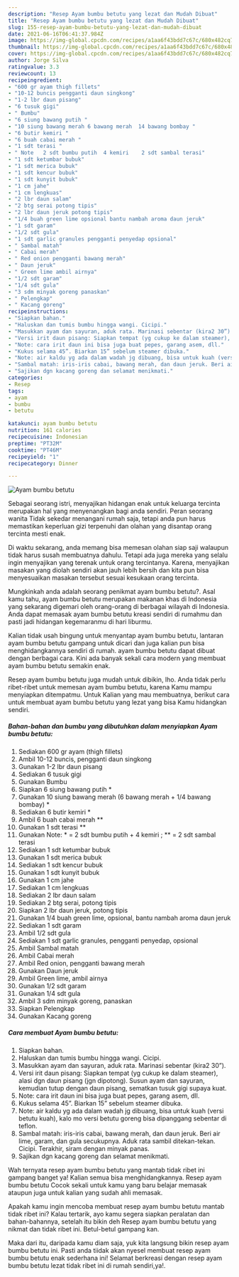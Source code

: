 ```yaml
---
description: "Resep Ayam bumbu betutu yang lezat dan Mudah Dibuat"
title: "Resep Ayam bumbu betutu yang lezat dan Mudah Dibuat"
slug: 155-resep-ayam-bumbu-betutu-yang-lezat-dan-mudah-dibuat
date: 2021-06-16T06:41:37.984Z
image: https://img-global.cpcdn.com/recipes/a1aa6f43bdd7c67c/680x482cq70/ayam-bumbu-betutu-foto-resep-utama.jpg
thumbnail: https://img-global.cpcdn.com/recipes/a1aa6f43bdd7c67c/680x482cq70/ayam-bumbu-betutu-foto-resep-utama.jpg
cover: https://img-global.cpcdn.com/recipes/a1aa6f43bdd7c67c/680x482cq70/ayam-bumbu-betutu-foto-resep-utama.jpg
author: Jorge Silva
ratingvalue: 3.3
reviewcount: 13
recipeingredient:
- "600 gr ayam thigh fillets"
- "10-12 buncis pengganti daun singkong"
- "1-2 lbr daun pisang"
- "6 tusuk gigi"
- " Bumbu"
- "6 siung bawang putih "
- "10 siung bawang merah 6 bawang merah  14 bawang bombay "
- "6 butir kemiri "
- "6 buah cabai merah "
- "1 sdt terasi "
- " Note   2 sdt bumbu putih  4 kemiri    2 sdt sambal terasi"
- "1 sdt ketumbar bubuk"
- "1 sdt merica bubuk"
- "1 sdt kencur bubuk"
- "1 sdt kunyit bubuk"
- "1 cm jahe"
- "1 cm lengkuas"
- "2 lbr daun salam"
- "2 btg serai potong tipis"
- "2 lbr daun jeruk potong tipis"
- "1/4 buah green lime opsional bantu nambah aroma daun jeruk"
- "1 sdt garam"
- "1/2 sdt gula"
- "1 sdt garlic granules pengganti penyedap opsional"
- " Sambal matah"
- " Cabai merah"
- " Red onion pengganti bawang merah"
- " Daun jeruk"
- " Green lime ambil airnya"
- "1/2 sdt garam"
- "1/4 sdt gula"
- "3 sdm minyak goreng panaskan"
- " Pelengkap"
- " Kacang goreng"
recipeinstructions:
- "Siapkan bahan."
- "Haluskan dan tumis bumbu hingga wangi. Cicipi."
- "Masukkan ayam dan sayuran, aduk rata. Marinasi sebentar (kira2 30”)."
- "Versi irit daun pisang: Siapkan tempat (yg cukup ke dalam steamer), alasi dgn daun pisang (jgn dipotong). Susun ayam dan sayuran, kemudian tutup dengan daun pisang, sematkan tusuk gigi supaya kuat."
- "Note: cara irit daun ini bisa juga buat pepes, garang asem, dll."
- "Kukus selama 45”. Biarkan 15” sebelum steamer dibuka."
- "Note: air kaldu yg ada dalam wadah jg dibuang, bisa untuk kuah (versi betutu kuah), kalo mo versi betutu goreng bisa dipanggang sebentar di teflon."
- "Sambal matah: iris-iris cabai, bawang merah, dan daun jeruk. Beri air lime, garam, dan gula secukupnya. Aduk rata sambil ditekan-tekan. Cicipi. Terakhir, siram dengan minyak panas."
- "Sajikan dgn kacang goreng dan selamat menikmati."
categories:
- Resep
tags:
- ayam
- bumbu
- betutu

katakunci: ayam bumbu betutu 
nutrition: 161 calories
recipecuisine: Indonesian
preptime: "PT32M"
cooktime: "PT46M"
recipeyield: "1"
recipecategory: Dinner

---
```



![Ayam bumbu betutu](https://img-global.cpcdn.com/recipes/a1aa6f43bdd7c67c/680x482cq70/ayam-bumbu-betutu-foto-resep-utama.jpg)

Sebagai seorang istri, menyajikan hidangan enak untuk keluarga tercinta merupakan hal yang menyenangkan bagi anda sendiri. Peran seorang  wanita Tidak sekedar menangani rumah saja, tetapi anda pun harus memastikan keperluan gizi terpenuhi dan olahan yang disantap orang tercinta mesti enak.

Di waktu  sekarang, anda memang bisa memesan olahan siap saji walaupun tidak harus susah membuatnya dahulu. Tetapi ada juga mereka yang selalu ingin menyajikan yang terenak untuk orang tercintanya. Karena, menyajikan masakan yang diolah sendiri akan jauh lebih bersih dan kita pun bisa menyesuaikan masakan tersebut sesuai kesukaan orang tercinta. 



Mungkinkah anda adalah seorang penikmat ayam bumbu betutu?. Asal kamu tahu, ayam bumbu betutu merupakan makanan khas di Indonesia yang sekarang digemari oleh orang-orang di berbagai wilayah di Indonesia. Anda dapat memasak ayam bumbu betutu kreasi sendiri di rumahmu dan pasti jadi hidangan kegemaranmu di hari liburmu.

Kalian tidak usah bingung untuk menyantap ayam bumbu betutu, lantaran ayam bumbu betutu gampang untuk dicari dan juga kalian pun bisa menghidangkannya sendiri di rumah. ayam bumbu betutu dapat dibuat dengan berbagai cara. Kini ada banyak sekali cara modern yang membuat ayam bumbu betutu semakin enak.

Resep ayam bumbu betutu juga mudah untuk dibikin, lho. Anda tidak perlu ribet-ribet untuk memesan ayam bumbu betutu, karena Kamu mampu menyiapkan ditempatmu. Untuk Kalian yang mau membuatnya, berikut cara untuk membuat ayam bumbu betutu yang lezat yang bisa Kamu hidangkan sendiri.

<!--inarticleads1-->

##### Bahan-bahan dan bumbu yang dibutuhkan dalam menyiapkan Ayam bumbu betutu:

1. Sediakan 600 gr ayam (thigh fillets)
1. Ambil 10-12 buncis, pengganti daun singkong
1. Gunakan 1-2 lbr daun pisang
1. Sediakan 6 tusuk gigi
1. Gunakan  Bumbu
1. Siapkan 6 siung bawang putih *
1. Gunakan 10 siung bawang merah (6 bawang merah + 1/4 bawang bombay) *
1. Sediakan 6 butir kemiri *
1. Ambil 6 buah cabai merah **
1. Gunakan 1 sdt terasi **
1. Gunakan  Note: * = 2 sdt bumbu putih + 4 kemiri ; ** = 2 sdt sambal terasi
1. Sediakan 1 sdt ketumbar bubuk
1. Gunakan 1 sdt merica bubuk
1. Sediakan 1 sdt kencur bubuk
1. Gunakan 1 sdt kunyit bubuk
1. Gunakan 1 cm jahe
1. Sediakan 1 cm lengkuas
1. Sediakan 2 lbr daun salam
1. Sediakan 2 btg serai, potong tipis
1. Siapkan 2 lbr daun jeruk, potong tipis
1. Gunakan 1/4 buah green lime, opsional, bantu nambah aroma daun jeruk
1. Sediakan 1 sdt garam
1. Ambil 1/2 sdt gula
1. Sediakan 1 sdt garlic granules, pengganti penyedap, opsional
1. Ambil  Sambal matah
1. Ambil  Cabai merah
1. Ambil  Red onion, pengganti bawang merah
1. Gunakan  Daun jeruk
1. Ambil  Green lime, ambil airnya
1. Gunakan 1/2 sdt garam
1. Gunakan 1/4 sdt gula
1. Ambil 3 sdm minyak goreng, panaskan
1. Siapkan  Pelengkap
1. Gunakan  Kacang goreng




<!--inarticleads2-->

##### Cara membuat Ayam bumbu betutu:

1. Siapkan bahan.
1. Haluskan dan tumis bumbu hingga wangi. Cicipi.
1. Masukkan ayam dan sayuran, aduk rata. Marinasi sebentar (kira2 30”).
1. Versi irit daun pisang: Siapkan tempat (yg cukup ke dalam steamer), alasi dgn daun pisang (jgn dipotong). Susun ayam dan sayuran, kemudian tutup dengan daun pisang, sematkan tusuk gigi supaya kuat.
1. Note: cara irit daun ini bisa juga buat pepes, garang asem, dll.
1. Kukus selama 45”. Biarkan 15” sebelum steamer dibuka.
1. Note: air kaldu yg ada dalam wadah jg dibuang, bisa untuk kuah (versi betutu kuah), kalo mo versi betutu goreng bisa dipanggang sebentar di teflon.
1. Sambal matah: iris-iris cabai, bawang merah, dan daun jeruk. Beri air lime, garam, dan gula secukupnya. Aduk rata sambil ditekan-tekan. Cicipi. Terakhir, siram dengan minyak panas.
1. Sajikan dgn kacang goreng dan selamat menikmati.




Wah ternyata resep ayam bumbu betutu yang mantab tidak ribet ini gampang banget ya! Kalian semua bisa menghidangkannya. Resep ayam bumbu betutu Cocok sekali untuk kamu yang baru belajar memasak ataupun juga untuk kalian yang sudah ahli memasak.

Apakah kamu ingin mencoba membuat resep ayam bumbu betutu mantab tidak ribet ini? Kalau tertarik, ayo kamu segera siapkan peralatan dan bahan-bahannya, setelah itu bikin deh Resep ayam bumbu betutu yang nikmat dan tidak ribet ini. Betul-betul gampang kan. 

Maka dari itu, daripada kamu diam saja, yuk kita langsung bikin resep ayam bumbu betutu ini. Pasti anda tiidak akan nyesel membuat resep ayam bumbu betutu enak sederhana ini! Selamat berkreasi dengan resep ayam bumbu betutu lezat tidak ribet ini di rumah sendiri,ya!.

